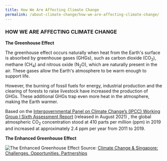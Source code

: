 ```yaml
---
title: How We Are Affecting Climate Change
permalink: /about-climate-change/how-we-are-affecting-climate-change/
---
```

### HOW WE ARE AFFECTING CLIMATE CHANGE

**The Greenhouse Effect**

The greenhouse effect occurs naturally when heat from the Earth's surface is absorbed by greenhouse gases (GHGs), such as carbon dioxide (CO<sub>2</sub>), methane (CH<sub>4</sub>) and nitrous oxide (N<sub>2</sub>O), which are naturally present in the air. These gases allow the Earth's atmosphere to be warm enough to support life.

However, the burning of fossil fuels for energy, industrial production and the clearing of forests to raise livestock have increased the production of GHGs. These additional GHGs trap even more heat in the atmosphere, making the Earth warmer.

Based on the [Intergovernmental Panel on Climate Change’s (IPCC) Working Group I Sixth Assessment Report](https://www.ipcc.ch/assessment-report/ar6/) (released in August 2021)  , the global atmospheric CO<sub>2</sub> concentration stood at 410 parts per million (ppm) in 2019 and increased at approximately 2.4 ppm per year from 2011 to 2019.

**The Enhanced Greenhouse Effect**

![The Enhanced Greenhouse Effect](/images/the-enhanced-greenhouse-effect.gif "The Enhanced Greenhouse Effect")
Source: [<a href="/files/docs/default-source/default-document-library/national-climate-change-strategy.pdf" target="_blank">Climate Change & Singapore: Challenges. Opportunities. Partnerships</a>](/files/docs/default-source/default-document-library/national-climate-change-strategy.pdf)